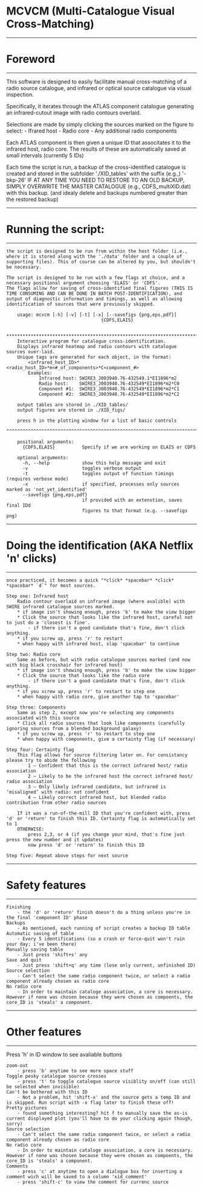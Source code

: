 # MCVCM (Multi-Catalogue Visual Cross-Matching)


***************
# Foreword
***************
This software is designed to easily facilitate manual cross-matching of a radio source catalogue, and infrared or optical source catalogue via visual inspection.

Specifically, it iterates through the ATLAS component catalogue generating an infrared-cutout image with radio contours overlaid. 

Selections are made by simply clicking the sources marked on the figure to select:
	- Ifrared host
	- Radio core
	- Any additional radio components 

Each ATLAS component is then given a unique ID that associtates it to the infrared host, radio core. The results of these are automatically saved at small intervals (currently 5 IDs)

Each time the script is run, a backup of the cross-identified catalogue is created and stored in the subfolder './XID_tables' with the suffix (e.g.,) '-bkp-26'
IF AT ANY TIME YOU NEED TO RESTORE TO AN OLD BACKUP, SIMPLY OVERWRITE THE MASTER CATALOGUE (e.g., CDFS_multiXID.dat) with this backup. (and idealy delete and backups numbered greater than the restored backup)

***************
# Running the script:
***************
	the script is designed to be run from within the host folder (i.e., where it is stored along with the './data' folder and a couple of supporting files). This of course can be altered by you, but shouldn't be necessary.

	The script is designed to be run with a few flags at choice, and a necessary positional argument choosing 'ELAIS' or 'CDFS'.
	The flags allow for saving of cross-identified final figures (THIS IS TIME CONSUMING AND CAN BE DONE IN BATCH POST-IDENTIFICATION), and output of diagnostic information and timings, as well as allowing identification of sources that were previously skipped.

		usage: mcvcm [-h] [-v] [-t] [-x] [--savefigs {png,eps,pdf}]
		                               {CDFS,ELAIS}

		********************************************************************************
		Interactive program for catalogue cross-identification.
		Displays infrared heatmap and radio contours with catalogue sources over-laid. 
		Unique tags are generated for each object, in the format:
			<infrared_host_ID>*<radio_host_ID>*m<#_of_components>*C<component_#>
			Examples: 
				Infrared host: SWIRE3_J003940.76-432549.1*EI1896*m2
				Radio host:    SWIRE3_J003940.76-432549*EI1896*m2*C0
				Component #1:  SWIRE3_J003940.76-432549*EI1896*m2*C1
				Component #2:  SWIRE3_J003940.76-432549*EI1896*m2*C2

		output tables are stored in ./XID_tables/
		output figures are stored in ./XID_figs/

		press h in the plotting window for a list of basic controls
		^^^^^^^^^^^^^^^^^^^^^^^^^^^^^^^^^^^^^^^^^^^^^^^^^^^^^^^^^^^^^^^^^^^^^^^^^^^^^^^^

		positional arguments:
		  {CDFS,ELAIS}          Specify if we are working on ELAIS or CDFS

		optional arguments:
		  -h, --help            show this help message and exit
		  -v                    toggles verbose output
		  -t                    toggles output of function timings (requires verbose mode)
		  -x                    if specified, processes only sources marked as 'not_yet_identified'
		  --savefigs {png,eps,pdf}
		                        if provided with an extenstion, saves final IDd
		                        figures to that format (e.g. --savefigs png)

***************
# Doing the identification (AKA Netflix 'n' clicks)
***************
	once practiced, it becomes a quick "*click* *spacebar* *click* *spacebar* `d`" for most sources. 

	Step one: Infrared host
		Radio contour overlaid on infrared image (where avalible) with SWIRE infrared catalogue sources marked. 
		* if image isn't showing enough, press 'b' to make the view bigger
		* Click the source that looks like the infrared host, careful not to just do a 'closest is fine'. 
			- if there isn't a good candidate that's fine, don't click anything. 
		* if you screw up, press 'r' to restart
		* when happy with infrared host, slap 'spacebar' to continue

	Step two: Radio core
		Same as before, but with radio catalogue sources marked (and now with big black crosshair for infrared host)
		* if image isn't showing enough, press 'b' to make the view bigger
		* Click the source that looks like the radio core
			- if there isn't a good candidate that's fine, don't click anything. 
		* if you screw up, press 'r' to restart to step one
		* when happy with radio core, give another tap to 'spacebar'

	Step three: Components
		Same as step 2, except now you're selecting any components associated with this source
		* Click all radio sources that look like components (carefully ignoring sources from a blended background galaxy)	
		* if you screw up, press 'r' to restart to step one
		* when happy with components, give a certainty flag (if necessary)

	Step four: Certainty flag
		This flag allows for source filtering later on. For consistancy please try to abide the following
			1 — Confident that this is the correct infrared host/ radio association
			2 — Likely to be the infrared host the correct infrared host/ radio association
			3 — Only likely infrared candidate, but infrared is ‘misaligned’ with radio: not confident
			4 — Likely correct infrared host, but blended radio contribution from other radio sources

		If it was a run-of-the-mill ID that you're confident with, press 'd' or 'return' to finish this ID. Certainty flag is automatically set to 1
		OTHERWISE:
			press 2,3, or 4 (if you change your mind, that's fine just press the new number and it updates)	
			now press 'd' or 'return' to finish this ID

	Step five: Repeat above steps for next source		

***************
# Safety features
***************
	
	Finishing
		- the 'd' or 'return' finish doesn't do a thing unless you're in the final 'component ID' phase
	Backups 
		- As mentioned, each running of script creates a backup ID table
	Automatic saving of table 
		- Every 5 identifications (so a crash or force-quit won't ruin your day; i've been there)
	Manually saving table 
		- Just press 'shift+s' any 
	Save and quit 
		- Just press 'shift+q' any time (lose only current, unfinished ID)
	Source selection 
		- Can't select the same radio component twice, or select a radio component already chosen as radio core
	No radio core 
		- In order to maintain cataloge association, a core is necessary. However if none was chosen because they were chosen as compoents, the core_ID is 'steals' a component.

***************
# Other features
***************		
Press 'h' in ID window to see avaliable buttons

	zoom-out
		- press 'b' anytime to see more space stuff
	Toggle pesky catalogue source crosses
		- press 't' to toggle catalogue source visiblity on/off (can still be selected when invisible)
	Can't be bothered with this ID
		- Not a problem, hit 'shift-x' and the source gets a temp ID and is skipped. Run script with -x flag later to finish these off!
	Pretty pictures
		- found something interesting? hit f to manually save the as-is current displayed plot (you'll have to do your clicking again though, sorry)
	Source selection 
		- Can't select the same radio component twice, or select a radio component already chosen as radio core
	No radio core 
		- In order to maintain cataloge association, a core is necessary. However if none was chosen because they were chosen as compoents, the core_ID is 'steals' a component.
	Comments
		- press 'c' at anytime to open a dialogue box for inserting a comment wich will be saved to a column 'xid_comment'
		- press 'shift-c' to view the comment for currenc source
